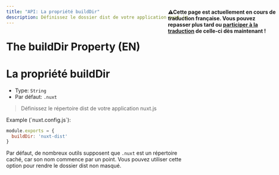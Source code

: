 ```yaml
---
title: "API: La propriété buildDir"
description: Définissez le dossier dist de votre application nuxt.js
---
```


# The buildDir Property (EN)
# La propriété buildDir

- Type: `String`
- Par défaut: `.nuxt`

> Définissez le répertoire dist de votre application nuxt.js

<p style="width: 294px;position: fixed; top : 64px; right: 4px;" class="Alert Alert--orange"><strong>⚠Cette page est actuellement en cours de traduction française. Vous pouvez repasser plus tard ou <a href="https://github.com/vuejs-fr/nuxt" target="_blank">participer à la traduction</a> de celle-ci dès maintenant !</strong></p><p>Example (`nuxt.config.js`):</p>

```js
module.exports = {
  buildDir: 'nuxt-dist'
}
```

Par défaut, de nombreux outils supposent que `.nuxt` est un répertoire caché, car son nom commence par un point. Vous pouvez utiliser cette option pour rendre le dossier dist non masqué.